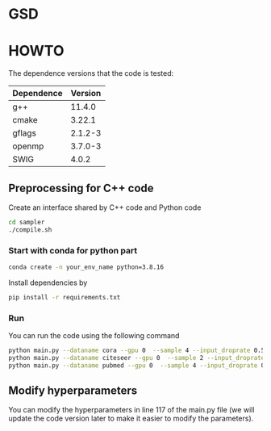 # GSD
# HOWTO

The dependence versions that the code is tested:

| Dependence 	| Version     	|
|------------	|-------------	|
| g++        	| 11.4.0       	|
| cmake      	| 3.22.1      	|
| gflags     	| 2.1.2-3     	|
| openmp     	| 3.7.0-3     	|
| SWIG      	| 4.0.2       	|

## Preprocessing for C++ code 
Create an interface shared by C++ code and Python code
```bash
cd sampler
./compile.sh
```
### Start with conda for python part
```bash
conda create -n your_env_name python=3.8.16
```
Install dependencies by
```bash
pip install -r requirements.txt
```

### Run 
You can run the code using the following command
```bash
python main.py --dataname cora --gpu 0  --sample 4 --input_droprate 0.5 --hidden_droprate 0.5 --dropnode_rate 0.5 --hid_dim 32 --early_stopping 100 --lr 1e-2  --epochs 2000
python main.py --dataname citeseer --gpu 0  --sample 2 --input_droprate 0.0 --hidden_droprate 0.2 --dropnode_rate 0.5 --hid_dim 128 --early_stopping 100 --lr 1e-2  --epochs 2000
python main.py --dataname pubmed --gpu 0  --sample 4 --input_droprate 0.6 --hidden_droprate 0.8 --dropnode_rate 0.5 --hid_dim 16 --early_stopping 200 --lr 0.2 --epochs 2000 --use_bn
```


## Modify hyperparameters

You can modify the hyperparameters in line 117 of the main.py file (we will update the code version later to make it easier to modify the parameters).
